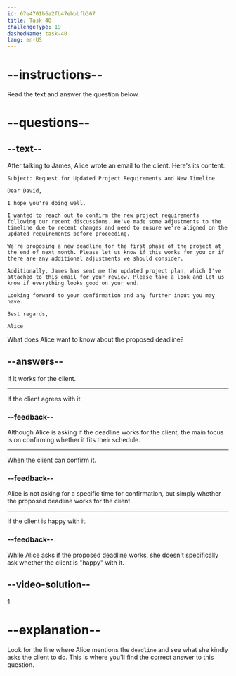 ```yaml
---
id: 67e4701b6a2fb47ebbbfb367
title: Task 40
challengeType: 19
dashedName: task-40
lang: en-US
---
```


<!-- READING -->

# --instructions--

Read the text and answer the question below.

# --questions--

## --text--

After talking to James, Alice wrote an email to the client. Here's its content:

`Subject: Request for Updated Project Requirements and New Timeline`

`Dear David,`

`I hope you're doing well.`

`I wanted to reach out to confirm the new project requirements following our recent discussions. We've made some adjustments to the timeline due to recent changes and need to ensure we're aligned on the updated requirements before proceeding.`

`We're proposing a new deadline for the first phase of the project at the end of next month. Please let us know if this works for you or if there are any additional adjustments we should consider.`

`Additionally, James has sent me the updated project plan, which I've attached to this email for your review. Please take a look and let us know if everything looks good on your end.`

`Looking forward to your confirmation and any further input you may have.`

`Best regards,`  

`Alice`

What does Alice want to know about the proposed deadline?

## --answers--

If it works for the client.

---

If the client agrees with it.

### --feedback--

Although Alice is asking if the deadline works for the client, the main focus is on confirming whether it fits their schedule.

---

When the client can confirm it.

### --feedback--

Alice is not asking for a specific time for confirmation, but simply whether the proposed deadline works for the client.

---

If the client is happy with it.

### --feedback--

While Alice asks if the proposed deadline works, she doesn't specifically ask whether the client is "happy" with it.

## --video-solution--

1

# --explanation--

Look for the line where Alice mentions the `deadline` and see what she kindly asks the client to do. This is where you'll find the correct answer to this question.
